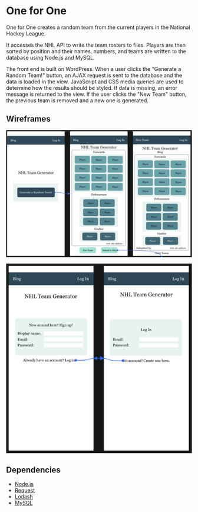# One for One
One for One creates a random team from the current players in the National Hockey League. 

It accesses the NHL API to write the team rosters to files. Players are then sorted by position and their names, numbers, and teams are written to the database using Node.js and MySQL. 

The front end is built on WordPress. When a user clicks the "Generate a Random Team!" button, an AJAX request is sent to the database and the data is loaded in the view. JavaScript and CSS media queries are used to determine how the results should be styled. If data is missing, an error message is returned to the view. If the user clicks the "New Team" button, the previous team is removed and a new one is generated.

## Wireframes
![Landing page, generated team, and blog views](https://github.com/rubyarbogast/team-generator/blob/master/wireframesnew.PNG)

![Log in screens](https://github.com/rubyarbogast/team-generator/blob/master/wireframes2.PNG)

## Dependencies

* [Node.js](https://nodejs.org)
* [Request](https://www.npmjs.com/package/request)
* [Lodash](https://lodash.com/)
* [MySQL](https://www.npmjs.com/package/mysql)
